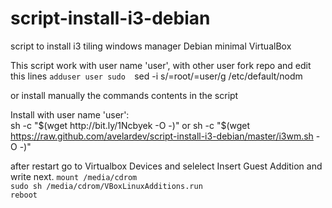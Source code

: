 # script-install-i3-debian
script to install i3 tiling windows manager Debian minimal VirtualBox

This script work with user name 'user', with other user fork repo and edit this lines
`adduser user sudo 
`sed -i s/=root/=user/g /etc/default/nodm 

or install manually the commands contents in the script

Install with user name 'user':  
sh -c "$(wget http://bit.ly/1Ncbyek -O -)"
or
sh -c "$(wget https://raw.github.com/avelardev/script-install-i3-debian/master/i3wm.sh -O -)"

after restart go to Virtualbox Devices and selelect Insert Guest Addition and write next. 
  `mount /media/cdrom`   
  `sudo sh /media/cdrom/VBoxLinuxAdditions.run`    
  `reboot`   
